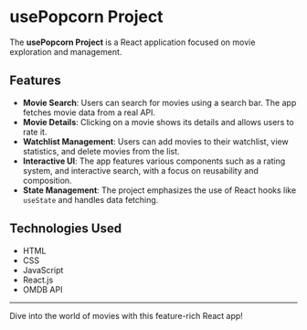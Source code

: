 # usePopcorn Project

The **usePopcorn Project** is a React application focused on movie exploration and management.

## Features

- **Movie Search**: Users can search for movies using a search bar. The app fetches movie data from a real API.
- **Movie Details**: Clicking on a movie shows its details and allows users to rate it.
- **Watchlist Management**: Users can add movies to their watchlist, view statistics, and delete movies from the list.
- **Interactive UI**: The app features various components such as a rating system, and interactive search, with a focus on reusability and composition.
- **State Management**: The project emphasizes the use of React hooks like `useState` and handles data fetching.

## Technologies Used

- HTML
- CSS
- JavaScript
- React.js
- OMDB API

---

Dive into the world of movies with this feature-rich React app!
